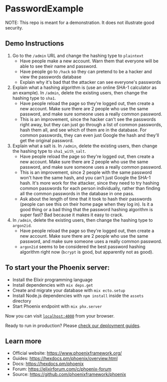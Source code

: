 # PasswordExample

NOTE: This repo is meant for a demonstration. It does not illustrate good security.

## Demo Instructions

1. Go to the `/admin` URL and change the hashing type to `plaintext`
   - Have people make a new account. Warn them that everyone will be able to see their name and password.
   - Have people go to `/hack` so they can pretend to be a hacker and view the passwords database
   - Explain why it's bad that the attacker can see everyone's passwords
2. Explain what a hashing algorithm is (use an online SHA-1 calculator as an example). In `/admin`, delete the existing users, then change the hashing type to `sha1`.
   - Have people reload the page so they're logged out, then create a new account. Make sure there are 2 people who use the same password, and make sure someone uses a really common password.
   - This is an improvement, since the hacker can't see the passwords right away, but they can just go through a list of common passwords, hash them all, and see which of them are in the database. For common passwords, they can even just Google the hash and they'll get the original password.
3. Explain what a salt is. In `/admin`, delete the existing users, then change the hashing type to `sha1_with_salt`.
   - Have people reload the page so they're logged out, then create a new account. Make sure there are 2 people who use the same password, and make sure someone uses a really common password.
   - This is an improvement, since 2 people with the same password won't have the same hash, and you can't just Google the SHA-1 hash. It's more work for the attacker, since they need to try hashing common passwords for each person individually, rather than finding all the common passwords in the database in one pass.
   - Ask about the length of time that it took to hash their passwords (people can see this on their home page when they log in). Is it a good thing or a bad thing that the password hashing algorithm is super fast? Bad because it makes it easy to crack.
4. In `/admin`, delete the existing users, then change the hashing type to `argon2id`.
   - Have people reload the page so they're logged out, then create a new account. Make sure there are 2 people who use the same password, and make sure someone uses a really common password.
   - `argon2id` seems to be considered the best password hashing algorithm right now (`bcrypt` is good, but apparently not as good).

## To start your the Phoenix server:

- Install the Elixir programming language
- Install dependencies with `mix deps.get`
- Create and migrate your database with `mix ecto.setup`
- Install Node.js dependencies with `npm install` inside the `assets` directory
- Start Phoenix endpoint with `mix phx.server`

Now you can visit [`localhost:4000`](http://localhost:4000) from your browser.

Ready to run in production? Please [check our deployment guides](https://hexdocs.pm/phoenix/deployment.html).

## Learn more

- Official website: https://www.phoenixframework.org/
- Guides: https://hexdocs.pm/phoenix/overview.html
- Docs: https://hexdocs.pm/phoenix
- Forum: https://elixirforum.com/c/phoenix-forum
- Source: https://github.com/phoenixframework/phoenix
